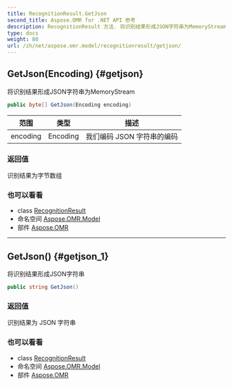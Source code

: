 ```yaml
---
title: RecognitionResult.GetJson
second_title: Aspose.OMR for .NET API 参考
description: RecognitionResult 方法. 将识别结果形成JSON字符串为MemoryStream
type: docs
weight: 80
url: /zh/net/aspose.omr.model/recognitionresult/getjson/
---
```

## GetJson(Encoding) {#getjson}

将识别结果形成JSON字符串为MemoryStream

```csharp
public byte[] GetJson(Encoding encoding)
```

| 范围 | 类型 | 描述 |
| --- | --- | --- |
| encoding | Encoding | 我们编码 JSON 字符串的编码 |

### 返回值

识别结果为字节数组

### 也可以看看

* class [RecognitionResult](../)
* 命名空间 [Aspose.OMR.Model](../../recognitionresult/)
* 部件 [Aspose.OMR](../../../)

---

## GetJson() {#getjson_1}

将识别结果形成JSON字符串

```csharp
public string GetJson()
```

### 返回值

识别结果为 JSON 字符串

### 也可以看看

* class [RecognitionResult](../)
* 命名空间 [Aspose.OMR.Model](../../recognitionresult/)
* 部件 [Aspose.OMR](../../../)


